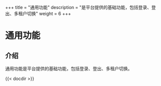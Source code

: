 ﻿+++
title = "通用功能"
description = "是平台提供的基础功能，包括登录、登出、多租户切换"
weight = 6
+++

# 通用功能

## 介绍

通用功能是平台提供的基础功能，包括登录、登出、多租户切换。

{{< docdir >}}